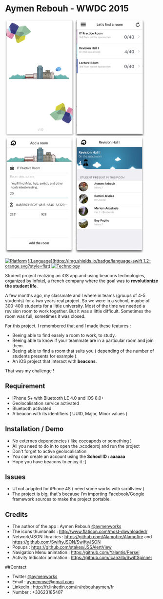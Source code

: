 Aymen Rebouh - WWDC 2015
========

<img src="./Find Your Room/Assets/screenshots/home.png" title="Room list view" height="380px" alt="Room list view">
<img src="./Find Your Room/Assets/screenshots/roomsList.png" title="Room list view" height="380px" alt="Room list view">
<img src="./Find Your Room/Assets/screenshots/addRoom.png" title="Add room view" height="380px" alt="Add room view">
<img src="./Find Your Room/Assets/screenshots/roomDetail.png" title="Authentication view" height="380px" alt="Authentication view">

[![Platform](https://img.shields.io/badge/iOS-8.0%2B-lightgrey.svg?style=flat)](https://developer.apple.com/iphone/index.action)
[![Language](https://img.shields.io/badge/language-swift 1.2-orange.svg?style=flat)](https://developer.apple.com/swift)
[![Technology](https://img.shields.io/badge/technology-ibeacon-blue.svg?style=flat)](https://developer.apple.com/swift)

Student project realizing an iOS app and using beacons technologies, organized by Infotel, a french company where the goal was to **revolutionize the student life**.

A few months ago, my classmate and I where in teams (groups of 4-5 students) for a two years real project. So we were in a school, maybe of 300-400 students for a little university. Most of the time we needed a revision room to work together. But it was a little difficult. Sometimes the room was full, sometimes it was closed. 

For this project, I remembered that and I made these features : 
- Beeing able to find easely a room to work, to study. 
- Beeing able to know if your teammate are in a particular room and join them. 
- Beeing able to find a room that suits you ( depending of the number of students presents for example ). 
- An iOS project that interact with **beacons**.
 
That was my challenge ! 

## Requirement

- iPhone 5+ with Bluetooth LE 4.0 and iOS 8.0+
- Geolocalisation service activated
- Bluetooth activated
- A beacon with its identifiers ( UUID, Major, Minor values )

## Installation / Demo

- No externes dependencies ( like cocoapods or something )
- All you need to do in to open the .xcodeproj and run the project
- Don't forget to active geolocalisation
- You can create an account using the **School ID : aaaaaa**
- Hope you have beacons to enjoy it :]

## Issues

- UI not adapted for iPhone 4S ( need some works with scrollview )
- The project is big, that's because I'm importing Facebook/Google framework sources to make the project portable.

## Credits

- The author of the app : Aymen Rebouh [@aymenworks](http://twitter.com/aymenworks)
- The icons thumbnails : <http://www.flaticon.com/most-downloaded/>
- Network/JSON librairies : <https://github.com/Alamofire/Alamofire> and <https://github.com/SwiftyJSON/SwiftyJSON>
- Popups : <https://github.com/stakes/JSSAlertView>
- Navigation Menu animation : <https://github.com/Yalantis/Persei>
- Activity Indicator animation : <https://github.com/icanzilb/SwiftSpinner>
    
##Contact
- Twitter [@aymenworks](http://twitter.com/aymenworks)
- Email : <aymenmse@gmail.com>
- Linkedin : <http://fr.linkedin.com/in/rebouhaymen/fr>
- Number : +33623185407

